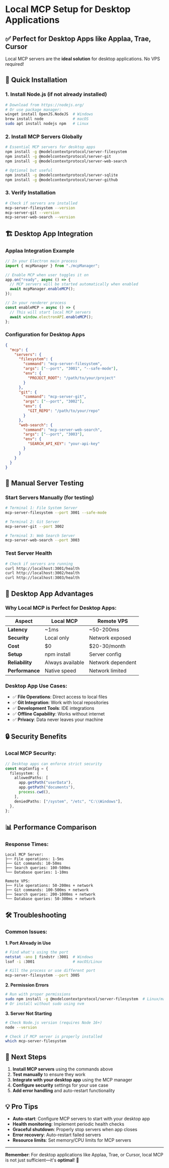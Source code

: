 # Local MCP Setup for Desktop Applications

## ✅ **Perfect for Desktop Apps like Applaa, Trae, Cursor**

Local MCP servers are the **ideal solution** for desktop applications. No VPS required!

## 🚀 **Quick Installation**

### **1. Install Node.js (if not already installed)**

```bash
# Download from https://nodejs.org/
# Or use package manager:
winget install OpenJS.NodeJS  # Windows
brew install node             # macOS
sudo apt install nodejs npm   # Linux
```

### **2. Install MCP Servers Globally**

```bash
# Essential MCP servers for desktop apps
npm install -g @modelcontextprotocol/server-filesystem
npm install -g @modelcontextprotocol/server-git
npm install -g @modelcontextprotocol/server-web-search

# Optional but useful
npm install -g @modelcontextprotocol/server-sqlite
npm install -g @modelcontextprotocol/server-github
```

### **3. Verify Installation**

```bash
# Check if servers are installed
mcp-server-filesystem --version
mcp-server-git --version
mcp-server-web-search --version
```

## 🏗️ **Desktop App Integration**

### **Applaa Integration Example**

```typescript
// In your Electron main process
import { mcpManager } from "./mcpManager";

// Enable MCP when user toggles it on
app.on("ready", async () => {
  // MCP servers will be started automatically when enabled
  await mcpManager.enableMCP();
});

// In your renderer process
const enableMCP = async () => {
  // This will start local MCP servers
  await window.electronAPI.enableMCP();
};
```

### **Configuration for Desktop Apps**

```json
{
  "mcp": {
    "servers": {
      "filesystem": {
        "command": "mcp-server-filesystem",
        "args": ["--port", "3001", "--safe-mode"],
        "env": {
          "PROJECT_ROOT": "/path/to/your/project"
        }
      },
      "git": {
        "command": "mcp-server-git",
        "args": ["--port", "3002"],
        "env": {
          "GIT_REPO": "/path/to/your/repo"
        }
      },
      "web-search": {
        "command": "mcp-server-web-search",
        "args": ["--port", "3003"],
        "env": {
          "SEARCH_API_KEY": "your-api-key"
        }
      }
    }
  }
}
```

## 🔧 **Manual Server Testing**

### **Start Servers Manually (for testing)**

```bash
# Terminal 1: File System Server
mcp-server-filesystem --port 3001 --safe-mode

# Terminal 2: Git Server
mcp-server-git --port 3002

# Terminal 3: Web Search Server
mcp-server-web-search --port 3003
```

### **Test Server Health**

```bash
# Check if servers are running
curl http://localhost:3001/health
curl http://localhost:3002/health
curl http://localhost:3003/health
```

## 🎯 **Desktop App Advantages**

### **Why Local MCP is Perfect for Desktop Apps:**

| Aspect          | Local MCP        | Remote VPS        |
| --------------- | ---------------- | ----------------- |
| **Latency**     | ~1ms             | ~50-200ms         |
| **Security**    | Local only       | Network exposed   |
| **Cost**        | $0               | $20-30/month      |
| **Setup**       | npm install      | Server config     |
| **Reliability** | Always available | Network dependent |
| **Performance** | Native speed     | Network limited   |

### **Desktop App Use Cases:**

- ✅ **File Operations**: Direct access to local files
- ✅ **Git Integration**: Work with local repositories
- ✅ **Development Tools**: IDE integrations
- ✅ **Offline Capability**: Works without internet
- ✅ **Privacy**: Data never leaves your machine

## 🔒 **Security Benefits**

### **Local MCP Security:**

```typescript
// Desktop apps can enforce strict security
const mcpConfig = {
  filesystem: {
    allowedPaths: [
      app.getPath("userData"),
      app.getPath("documents"),
      process.cwd(),
    ],
    deniedPaths: ["/system", "/etc", "C:\\Windows"],
  },
};
```

## 📊 **Performance Comparison**

### **Response Times:**

```
Local MCP Server:
├── File operations: 1-5ms
├── Git commands: 10-50ms
├── Search queries: 100-500ms
└── Database queries: 1-10ms

Remote VPS:
├── File operations: 50-200ms + network
├── Git commands: 100-500ms + network
├── Search queries: 200-1000ms + network
└── Database queries: 50-300ms + network
```

## 🛠️ **Troubleshooting**

### **Common Issues:**

**1. Port Already in Use**

```bash
# Find what's using the port
netstat -ano | findstr :3001  # Windows
lsof -i :3001                 # macOS/Linux

# Kill the process or use different port
mcp-server-filesystem --port 3005
```

**2. Permission Errors**

```bash
# Run with proper permissions
sudo npm install -g @modelcontextprotocol/server-filesystem  # Linux/macOS
# Or install without sudo using nvm
```

**3. Server Not Starting**

```bash
# Check Node.js version (requires Node 16+)
node --version

# Check if MCP server is properly installed
which mcp-server-filesystem
```

## 🚀 **Next Steps**

1. **Install MCP servers** using the commands above
2. **Test manually** to ensure they work
3. **Integrate with your desktop app** using the MCP manager
4. **Configure security** settings for your use case
5. **Add error handling** and auto-restart functionality

## 💡 **Pro Tips**

- **Auto-start**: Configure MCP servers to start with your desktop app
- **Health monitoring**: Implement periodic health checks
- **Graceful shutdown**: Properly stop servers when app closes
- **Error recovery**: Auto-restart failed servers
- **Resource limits**: Set memory/CPU limits for MCP servers

---

**Remember**: For desktop applications like Applaa, Trae, or Cursor, local MCP is not just sufficient—it's **optimal**! 🎯
